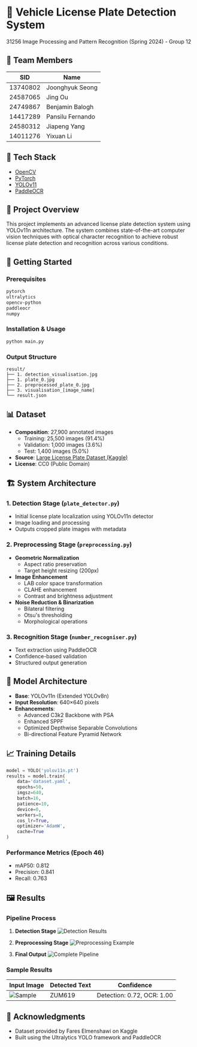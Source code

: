 # 🚗 Vehicle License Plate Detection System

31256 Image Processing and Pattern Recognition (Spring 2024) - Group 12

## 👥 Team Members
| SID      | Name             |
|----------|------------------|
| 13740802 | Joonghyuk Seong  |
| 24587065 | Jing Ou          |
| 24749867 | Benjamin Balogh  |
| 14417289 | Pansilu Fernando |
| 24580312 | Jiapeng Yang     |
| 14011276 | Yixuan Li        |

## 🔧 Tech Stack
- [OpenCV](https://opencv.org/)
- [PyTorch](https://pytorch.org/)
- [YOLOv11](https://github.com/ultralytics/ultralytics)
- [PaddleOCR](https://github.com/PaddlePaddle/PaddleOCR)

## 📝 Project Overview
This project implements an advanced license plate detection system using YOLOv11n architecture. The system combines state-of-the-art computer vision techniques with optical character recognition to achieve robust license plate detection and recognition across various conditions.

## 🚀 Getting Started

### Prerequisites
```bash
pytorch
ultralytics
opencv-python
paddleocr
numpy
```

### Installation & Usage
```bash
python main.py
```

### Output Structure
```
result/
├── 1. detection_visualisation.jpg
├── 1. plate_0.jpg
├── 2. preprocessed_plate_0.jpg
├── 3. visualisation_[image_name]
└── result.json
```

## 📊 Dataset
- **Composition**: 27,900 annotated images
  - Training: 25,500 images (91.4%)
  - Validation: 1,000 images (3.6%)
  - Test: 1,400 images (5.0%)
- **Source**: [Large License Plate Dataset (Kaggle)](https://www.kaggle.com/datasets/fareselmenshawii/large-license-plate-dataset)
- **License**: CC0 (Public Domain)

## 🏗️ System Architecture

### 1. Detection Stage (`plate_detector.py`)
- Initial license plate localization using YOLOv11n detector
- Image loading and processing
- Outputs cropped plate images with metadata

### 2. Preprocessing Stage (`preprocessing.py`)
- **Geometric Normalization**
  - Aspect ratio preservation
  - Target height resizing (200px)
- **Image Enhancement**
  - LAB color space transformation
  - CLAHE enhancement
  - Contrast and brightness adjustment
- **Noise Reduction & Binarization**
  - Bilateral filtering
  - Otsu's thresholding
  - Morphological operations

### 3. Recognition Stage (`number_recogniser.py`)
- Text extraction using PaddleOCR
- Confidence-based validation
- Structured output generation

## 🔬 Model Architecture
- **Base**: YOLOv11n (Extended YOLOv8n)
- **Input Resolution**: 640×640 pixels
- **Enhancements**:
  - Advanced C3k2 Backbone with PSA
  - Enhanced SPPF
  - Optimized Depthwise Separable Convolutions
  - Bi-directional Feature Pyramid Network

## 📈 Training Details
```python
model = YOLO('yolov11n.pt')
results = model.train(
    data='dataset.yaml',
    epochs=50,
    imgsz=640,
    batch=16,
    patience=10,
    device=0,
    workers=8,
    cos_lr=True,
    optimizer='AdamW',
    cache=True
)
```

### Performance Metrics (Epoch 46)
- mAP50: 0.812
- Precision: 0.841
- Recall: 0.763

## 🖼️ Results

### Pipeline Process
1. **Detection Stage**
![Detection Results](https://i.imgur.com/H9CgtoX.jpeg)

2. **Preprocessing Stage**
![Preprocessing Example](https://i.imgur.com/NPqgRl0.jpeg)

3. **Final Output**
![Complete Pipeline](https://i.imgur.com/5IDGEmR.jpeg)

### Sample Results
Input Image | Detected Text | Confidence
------------|-------------|------------
![Sample](https://i.imgur.com/5IDGEmR.jpeg) | ZUM619 | Detection: 0.72, OCR: 1.00

## 🙏 Acknowledgments
- Dataset provided by Fares Elmenshawi on Kaggle
- Built using the Ultralytics YOLO framework and PaddleOCR